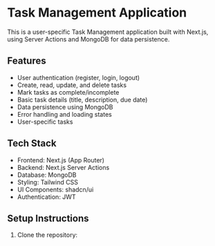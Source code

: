 # Task Management Application

This is a user-specific Task Management application built with Next.js, using Server Actions and MongoDB for data persistence.

## Features

- User authentication (register, login, logout)
- Create, read, update, and delete tasks
- Mark tasks as complete/incomplete
- Basic task details (title, description, due date)
- Data persistence using MongoDB
- Error handling and loading states
- User-specific tasks

## Tech Stack

- Frontend: Next.js (App Router)
- Backend: Next.js Server Actions
- Database: MongoDB
- Styling: Tailwind CSS
- UI Components: shadcn/ui
- Authentication: JWT

## Setup Instructions

1. Clone the repository:

